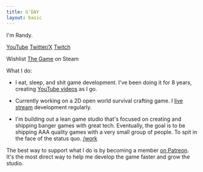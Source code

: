 ```yaml
---
title: G'DAY
layout: basic
---
```


I'm Randy.

[YouTube](https://www.youtube.com/@randyprime)
[Twitter/X](https://twitter.com/primalrandy)
[Twitch](https://twitch.tv/randy)

Wishlist [The Game](https://s.team/a/2571560) on Steam

What I do:
- I eat, sleep, and shit game development. I've been doing it for 8 years, creating [YouTube videos](https://www.youtube.com/@randyprime) as I go.

- Currently working on a 2D open world survival crafting game. I [live stream](https://twitch.tv/randy) development regularly.

- I'm building out a lean game studio that's focused on creating and shipping banger games with great tech. Eventually, the goal is to be shipping AAA quality games with a very small group of people. To spit in the face of the status quo.
[/work](/work)

The best way to support what I do is by becoming a member [on Patreon](/patreon). It's the most direct way to help me develop the game faster and grow the studio.